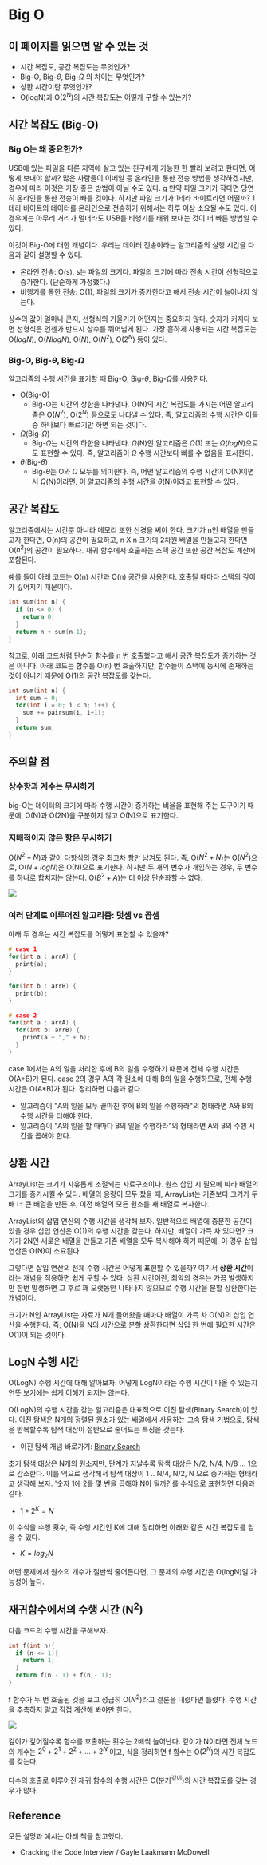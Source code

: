 # Big O

## 이 페이지를 읽으면 알 수 있는 것

- 시간 복잡도, 공간 복잡도는 무엇인가?
- Big-O, Big-$\theta$, Big-$\Omega$ 의 차이는 무엇인가?
- 상환 시간이란 무엇인가?
- O(logN)과 O(2<sup>N</sup>)의 시간 복잡도는 어떻게 구할 수 있는가?

## 시간 복잡도 (Big-O)

### Big O는 왜 중요한가?

USB에 있는 파일을 다른 지역에 살고 있는 친구에게 가능한 한 빨리 보려고 한다면, 어떻게 보내야 할까? 많은 사람들이 이메일 등 온라인을 통한 전송 방법을 생각하겠지만, 경우에 따라 이것은 가장 좋은 방법이 아닐 수도 있다.
g
만약 파일 크기가 작다면 당연히 온라인을 통한 전송이 빠를 것이다. 하지만 파일 크기가 1테라 바이트라면 어떨까? 1테라 바이트의 데이터를 온라인으로 전송하기 위해서는 하루 이상 소요될 수도 있다. 이 경우에는 아무리 거리가 멀더라도 USB를 비행기를 태워 보내는 것이 더 빠른 방법일 수 있다.

이것이 Big-O에 대한 개념이다. 우리는 데이터 전송이라는 알고리즘의 실행 시간을 다음과 같이 설명할 수 있다.

- 온라인 전송: O(s), s는 파일의 크기다. 파일의 크기에 따라 전송 시간이 선형적으로 증가한다. (단순하게 가정했다.)
- 비행기를 통한 전송: O(1), 파일의 크기가 증가한다고 해서 전송 시간이 늘어나지 않는다.

상수의 값이 얼마나 큰지, 선형식의 기울기가 어떤지는 중요하지 않다. 숫자가 커지다 보면 선형식은 언젠가 반드시 상수를 뛰어넘게 된다. 가장 흔하게 사용되는 시간 복잡도는 O($logN$), O($NlogN$), O($N$), O($N^2$), O($2^N$) 등이 있다.

### Big-O, Big-$\theta$, Big-$\Omega$

알고리즘의 수행 시간을 표기할 때 Big-O, Big-$\theta$, Big-$\Omega$를 사용한다.

- O(Big-O)
  - Big-O는 시간의 상한을 나타낸다. O(N)의 시간 복잡도를 가지는 어떤 알고리즘은 O($N^2$), O($2^N$) 등으로도 나타낼 수 있다. 즉, 알고리즘의 수행 시간은 이들 중 하나보다 빠르기만 하면 되는 것이다.
- $\Omega$(Big-$\Omega$)
  - Big-$\Omega$는 시간의 하한을 나타낸다. $\Omega$(N)인 알고리즘은 $\Omega$(1) 또는 $\Omega$($logN$)으로도 표현할 수 있다. 즉, 알고리즘이 $\Omega$ 수행 시간보다 빠를 수 없음을 표시한다.
- $\theta$(Big-$\theta$)
  - Big-$\theta$는 O와 $\Omega$ 모두를 의미한다. 즉, 어떤 알고리즘의 수행 시간이 O(N)이면서 $\Omega$(N)이라면, 이 알고리즘의 수행 시간을 $\theta$(N)이라고 표현할 수 있다.

## 공간 복잡도

알고리즘에서는 시간뿐 아니라 메모리 또한 신경을 써야 한다. 크기가 n인 배열을 만들고자 한다면, O(n)의 공간이 필요하고, n X n 크기의 2차원 배열을 만들고자 한다면 O($n^2$)의 공간이 필요하다. 재귀 함수에서 호출하는 스택 공간 또한 공간 복잡도 계산에 포함된다.

예를 들어 아래 코드는 O(n) 시간과 O(n) 공간을 사용한다. 호출될 때마다 스택의 깊이가 깊어지기 때문이다.

```C
int sum(int n) {
  if (n <= 0) {
    return 0;
  }
  return n + sum(n-1);
}
```

참고로, 아래 코드처럼 단순히 함수를 n 번 호출했다고 해서 공간 복잡도가 증가하는 것은 아니다. 아래 코드는 함수를 O(n) 번 호출하지만, 함수들이 스택에 동시에 존재하는 것이 아니기 때문에 O(1)의 공간 복잡도를 갖는다.


```C
int sum(int n) {
  int sum = 0;
  for(int i = 0; i < n; i++) {
    sum += pairsum(i, i+1);
  }
  return sum;
}
```

## 주의할 점

### 상수항과 계수는 무시하기

big-O는 데이터의 크기에 따라 수행 시간이 증가하는 비율을 표현해 주는 도구이기 때문에, O(N)과 O(2N)을 구분하지 않고 O(N)으로 표기한다.

### 지배적이지 않은 항은 무시하기

O($N^2+N$)과 같이 다항식의 경우 최고차 항만 남겨도 된다. 즉, O($N^2+N$)는 O($N^2$)으로, O($N+logN$)은 O(N)으로 표기한다. 하지만 두 개의 변수가 개입하는 경우, 두 변수를 하나로 합치지는 않는다. O($B^2+A$)는 더 이상 단순화할 수 없다.

![](images/2021-09-18-07-01-06.png)

### 여러 단계로 이루어진 알고리즘: 덧셈 vs 곱셈

아래 두 경우는 시간 복잡도를 어떻게 표현할 수 있을까?

```C
# case 1
for(int a : arrA) {
  print(a);
}

for(int b : arrB) {
  print(b);
}
```

```C
# case 2
for(int a : arrA) {
  for(int b: arrB) {
    print(a + "," + b);
  }
}
```

case 1에서는 A의 일을 처리한 후에 B의 일을 수행하기 때문에 전체 수행 시간은 O(A+B)가 된다. case 2의 경우 A의 각 원소에 대해 B의 일을 수행하므로, 전체 수행 시간은 O(A*B)가 된다. 정리하면 다음과 같다.

- 알고리즘이 "A의 일을 모두 끝마친 후에 B의 일을 수행하라"의 형태라면 A와 B의 수행 시간을 더해야 한다.
- 알고리즘이 "A의 일을 할 때마다 B의 일을 수행하라"의 형태라면 A와 B의 수행 시간을 곱해야 한다.

## 상환 시간

ArrayList는 크기가 자유롭게 조절되는 자료구조이다. 원소 삽입 시 필요에 따라 배열의 크기를 증가시킬 수 있다. 배열의 용량이 모두 찼을 때, ArrayList는 기존보다 크기가 두 배 더 큰 배열을 만든 후, 이전 배열의 모든 원소를 새 배열로 복사한다.

ArrayList의 삽입 연산의 수행 시간을 생각해 보자. 일반적으로 배열에 충분한 공간이 있을 경우 삽입 연산은 O(1)의 수행 시간을 갖는다. 하지만, 배열이 가득 차 있다면? 크기가 2N인 새로운 배열을 만들고 기존 배열을 모두 복사해야 하기 때문에, 이 경우 삽입 연산은 O(N)이 소요된다.

그렇다면 삽입 연산의 전체 수행 시간은 어떻게 표현할 수 있을까? 여기서 **상환 시간**이라는 개념을 적용하면 쉽게 구할 수 있다. 상환 시간이란, 최악의 경우는 가끔 발생하지만 한번 발생하면 그 후로 꽤 오랫동안 나타나지 않으므로 수행 시간을 분할 상환한다는 개념이다.

크기가 N인 ArrayList는 자료가 N개 들어왔을 때마다 배열이 가득 차 O(N)의 삽입 연산을 수행한다. 즉, O(N)을 N의 시간으로 분할 상환한다면 삽입 한 번에 필요한 시간은 O(1)이 되는 것이다.

## LogN 수행 시간

O(LogN) 수행 시간에 대해 알아보자. 어떻게 LogN이라는 수행 시간이 나올 수 있는지 언뜻 보기에는 쉽게 이해가 되지는 않는다.

O(LogN)의 수행 시간을 갖는 알고리즘은 대표적으로 이진 탐색(Binary Search)이 있다. 이진 탐색은 N개의 정렬된 원소가 있는 배열에서 사용하는 고속 탐색 기법으로, 탐색을 반복할수록 탐색 대상이 절반으로 줄어드는 특징을 갖는다.

- 이진 탐색 개념 바로가기: [Binary Search](/Algorithm/BinarySearch/README.md)

초기 탐색 대상은 N개의 원소지만, 단계가 지날수록 탐색 대상은 N/2, N/4, N/8 ... 1으로 감소한다. 이를 역으로 생각해서 탐색 대상이 1 .. N/4, N/2, N 으로 증가하는 형태라고 생각해 보자. '숫자 1에 2를 몇 번을 곱해야 N이 될까?'를 수식으로 표현하면 다음과 같다.

- $1 * 2^K = N$

이 수식을 수행 횟수, 즉 수행 시간인 K에 대해 정리하면 아래와 같은 시간 복잡도를 얻을 수 있다.

- $K = log_2N$

어떤 문제에서 원소의 개수가 절반씩 줄어든다면, 그 문제의 수행 시간은 O(logN)일 가능성이 높다.

## 재귀함수에서의 수행 시간 (N<sup>2</sup>)

다음 코드의 수행 시간을 구해보자.

```C
int f(int n){
  if (n <= 1){
    return 1;
  }
  return f(n - 1) + f(n - 1);
}
```
f 함수가 두 번 호출된 것을 보고 성급히 O($N^2$)라고 결론을 내렸다면 틀렸다. 수행 시간을 추측하지 말고 직접 계산해 봐야만 한다.

![](images/2021-09-18-07-28-32.png)

깊이가 깊어질수록 함수를 호출하는 횟수는 2배씩 늘어난다. 깊이가 N이라면 전체 노드의 개수는 $2^0 + 2^1 + 2^2 + ... + 2^N$ 이고, 식을 정리하면 f 함수는 O($2^N$)의 시간 복잡도를 갖는다.

다수의 호출로 이루어진 재귀 함수의 수행 시간은 O(분기<sup>깊이</sup>)의 시간 복잡도를 갖는 경우가 많다. 

## Reference

모든 설명과 예시는 아래 책을 참고했다.

- Cracking the Code Interview / Gayle Laakmann McDowell